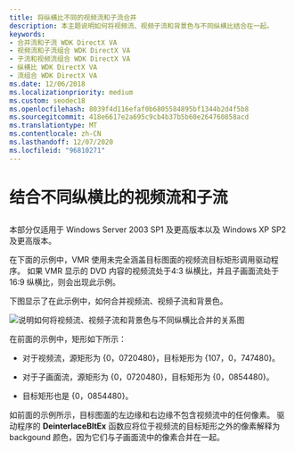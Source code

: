 ```yaml
---
title: 将纵横比不同的视频流和子流合并
description: 本主题说明如何将视频流、视频子流和背景色与不同纵横比结合在一起。
keywords:
- 合并流和子流 WDK DirectX VA
- 视频流和子流组合 WDK DirectX VA
- 子流和视频流组合 WDK DirectX VA
- 纵横比 WDK DirectX VA
- 流组合 WDK DirectX VA
ms.date: 12/06/2018
ms.localizationpriority: medium
ms.custom: seodec18
ms.openlocfilehash: 8039f4d116efaf0b6805584895bf1344b2d4f5b8
ms.sourcegitcommit: 418e6617e2a695c9cb4b37b5b60e264760858acd
ms.translationtype: MT
ms.contentlocale: zh-CN
ms.lasthandoff: 12/07/2020
ms.locfileid: "96810271"
---
```

# <a name="combining-video-stream-and-substream-with-different-aspect-ratios"></a>结合不同纵横比的视频流和子流


## <span id="ddk_combining_video_stream_and_substream_with_different_aspect_ratios_"></span><span id="DDK_COMBINING_VIDEO_STREAM_AND_SUBSTREAM_WITH_DIFFERENT_ASPECT_RATIOS_"></span>


本部分仅适用于 Windows Server 2003 SP1 及更高版本以及 Windows XP SP2 及更高版本。

在下面的示例中，VMR 使用未完全涵盖目标图面的视频流目标矩形调用驱动程序。 如果 VMR 显示的 DVD 内容的视频流处于4:3 纵横比，并且子画面流处于16:9 纵横比，则会出现此示例。

下图显示了在此示例中，如何合并视频流、视频子流和背景色。

![说明如何将视频流、视频子流和背景色与不同纵横比合并的关系图](images/trgrect2.png)

在前面的示例中，矩形如下所示：

-   对于视频流，源矩形为 {0，0720480}，目标矩形为 {107，0，747480}。

-   对于子画面流，源矩形为 {0，0720480}，目标矩形为 {0，0854480}。

-   目标矩形也是 {0，0854480}。

如前面的示例所示，目标图面的左边缘和右边缘不包含视频流中的任何像素。 驱动程序的 **DeinterlaceBltEx** 函数应将位于视频流的目标矩形之外的像素解释为 backgound 颜色，因为它们与子画面流中的像素合并在一起。

 

 





